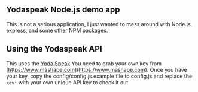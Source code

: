Yodaspeak Node.js demo app
--------------------------

This is not a serious application, I just wanted to mess around with Node.js, express, and some other NPM packages.

Using the Yodaspeak API
-----------------------
This uses the [Yoda Speak](https://www.mashape.com/ismaelc/yoda-speak) You need to grab your own key from [https://www.mashape.com](https://www.mashape.com). Once you have your key, copy the config/config.js.example file to config.js and replace the `key:` with your own unique API key to check it out.

